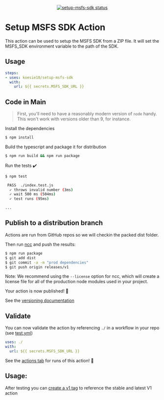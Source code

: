 <p align="center">
  <a href="https://github.com/koesie10/setup-msfs-sdk/actions"><img alt="setup-msfs-sdk status" src="https://github.com/koesie10/setup-msfs-sdk/workflows/build-test/badge.svg"></a>
</p>

# Setup MSFS SDK Action

This action can be used to setup the MSFS SDK from a ZIP file. It will set the MSFS_SDK environment variable to the path
of the SDK.

## Usage

```yaml
steps:
- uses: koesie10/setup-msfs-sdk
  with:
    url: ${{ secrets.MSFS_SDK_URL }}
```

## Code in Main

> First, you'll need to have a reasonably modern version of `node` handy. This won't work with versions older than 9, for instance.

Install the dependencies  
```bash
$ npm install
```

Build the typescript and package it for distribution
```bash
$ npm run build && npm run package
```

Run the tests :heavy_check_mark:  
```bash
$ npm test

 PASS  ./index.test.js
  ✓ throws invalid number (3ms)
  ✓ wait 500 ms (504ms)
  ✓ test runs (95ms)

...
```

## Publish to a distribution branch

Actions are run from GitHub repos so we will checkin the packed dist folder. 

Then run [ncc](https://github.com/zeit/ncc) and push the results:
```bash
$ npm run package
$ git add dist
$ git commit -a -m "prod dependencies"
$ git push origin releases/v1
```

Note: We recommend using the `--license` option for ncc, which will create a license file for all of the production node modules used in your project.

Your action is now published! :rocket: 

See the [versioning documentation](https://github.com/actions/toolkit/blob/master/docs/action-versioning.md)

## Validate

You can now validate the action by referencing `./` in a workflow in your repo (see [test.yml](.github/workflows/test.yml))

```yaml
uses: ./
with:
  url: ${{ secrets.MSFS_SDK_URL }}
```

See the [actions tab](https://github.com/koesie10/setup-msfs-sdk/actions) for runs of this action! :rocket:

## Usage:

After testing you can [create a v1 tag](https://github.com/actions/toolkit/blob/master/docs/action-versioning.md) to reference the stable and latest V1 action
